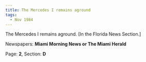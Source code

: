```yaml
---  
title: The Mercedes I remains aground  
tags:  
  - Nov 1984  
---  
```

  
The Mercedes I remains aground. [In the Florida News Section.]  
  
Newspapers: **Miami Morning News or The Miami Herald**  
  
Page: **2**, Section: **D** 
